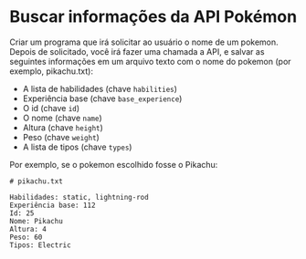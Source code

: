 # Buscar informações da API Pokémon
Criar um programa que irá solicitar ao usuário o nome de um pokemon. Depois de solicitado, você irá fazer uma chamada a API, e salvar as seguintes informações em um arquivo texto com o nome do pokemon (por exemplo, pikachu.txt):

* A lista de habilidades (chave `habilities`)
* Experiência base (chave `base_experience`)
* O id (chave `id`)
* O nome (chave `name`)
* Altura (chave `height`)
* Peso (chave `weight`)
* A lista de tipos (chave `types`)

Por exemplo, se o pokemon escolhido fosse o Pikachu:

```
# pikachu.txt

Habilidades: static, lightning-rod
Experiência base: 112
Id: 25
Nome: Pikachu
Altura: 4
Peso: 60
Tipos: Electric
```